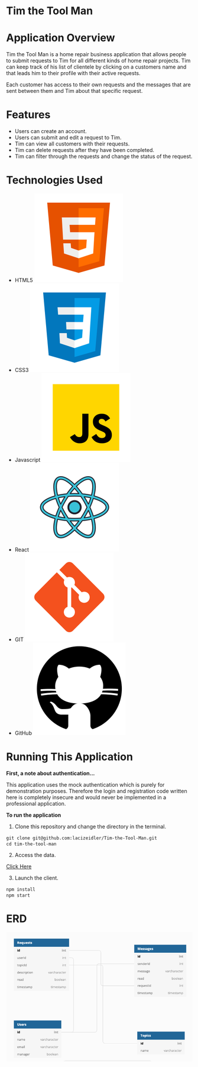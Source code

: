 Tim the Tool Man
=======

# Application Overview #
Tim the Tool Man is a home repair business application that allows people to submit requests to Tim for all different kinds of home repair projects. Tim can keep track of his list of clientele by clicking on a customers name and that leads him to their profile with their active requests. 

Each customer has access to their own requests and the messages that are sent between them and Tim about that specific request. 

# Features # 
* Users can create an account. 
* Users can submit and edit a request to Tim. 
* Tim can view all customers with their requests. 
* Tim can delete requests after they have been completed. 
* Tim can filter through the requests and change the status of the request. 

# Technologies Used #
* HTML5 ![HTML](/src/img/html.png)
* CSS3 ![CSS](/src/img/css.png)
* Javascript  ![Javascript](/src/img/javascript.png)
* React ![React](/src/img/react.png)
* GIT ![GIT](/src/img/git.png)
* GitHub ![GITHUB](/src/img/github.png)

# Running This Application #
**First, a note about authentication...**

This application uses the mock authentication which is purely for demonstration purposes. Therefore the login and registration code written here is completely insecure and would never be implemented in a professional application. 

**To run the application**
1. Clone this repository and change the directory in the terminal. 
```
git clone git@github.com:lacizeidler/Tim-the-Tool-Man.git
cd tim-the-tool-man
```

2. Access the data. 

<a href="https://github.com/lacizeidler/Tool-Man-Server" class="button pill">Click Here</a>

3. Launch the client. 
```
npm install
npm start 
```

# ERD #
![This is an image](/src/img/ERD.png)






